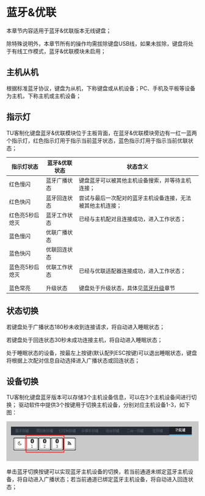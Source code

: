 # 蓝牙&优联

本章节内容适用于蓝牙&优联版本无线键盘；

除特殊说明外，本章节所有的操作均需拔除键盘USB线，如果未拔除，键盘将处于有线工作模式，蓝牙&优联模块未启用；

## 主机从机

根据标准蓝牙协议，键盘为从机，下称键盘或从机设备；PC、手机及平板等设备为主机，下称主机或主机设备；
## 指示灯
TU客制化键盘蓝牙&优联模块位于主板背面，在蓝牙&优联模块旁边有一红一蓝两个指示灯，红色指示灯用于指示当前蓝牙状态，蓝色指示灯用于指示当前优联状态；

| 指示灯状态 | 蓝牙&优联状态 | 状态含义 |
| --------  | ---------- | ------- |
| 红色慢闪 | 蓝牙广播状态 | 键盘蓝牙可以被其他主机设备搜索，并等待主机连接；|
| 红色快闪 | 蓝牙回连状态 | 尝试与最后一次配对的蓝牙主机设备连接，无法被其他主机连接； |
| 红色亮5秒后熄灭 | 蓝牙工作状态 | 已经与主机配对且连接成功，进入工作状态；|
| 蓝色慢闪 | 优联广播状态 |  |
| 蓝色快闪 | 优联回连状态 |  |
| 蓝色亮5秒后熄灭 | 优联工作状态 | 已经与优联适配器连接成功，进入工作状态； |
|  |  |  |
|  |  |  |
| 蓝色常亮 | 升级状态 | 键盘处于升级状态，具体见[蓝牙升级](../升级/蓝牙升级.md)章节 |


## 状态切换

若键盘处于广播状态180秒未收到连接请求，将自动进入睡眠状态；

若键盘处于回连状态30秒未成功连接主机，将自动进入睡眠状态；

处于睡眠状态的设备，按最左上按键(默认配列ESC按键)可以退出睡眠状态，键盘将根据上次配对信息自动选择进入广播状态或回连状态；
## 设备切换

TU客制化键盘蓝牙版本可以存储3个主机设备信息，可以在3个主机设备间进行切换；
驱动软件中提供3个按键用于切换主机设备，分别对应主机设备1-3，如下图：

![蓝牙按键](img/BleKey.png)

单击蓝牙切换按键可以实现蓝牙主机设备的切换，若当前通道未绑定蓝牙主机设备，将自动进入广播状态；若当前通道已绑定蓝牙主机设备，将自动进入回连状态；
